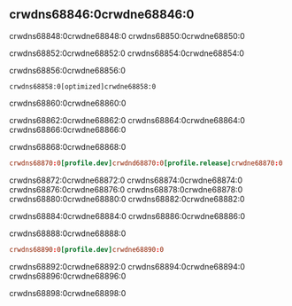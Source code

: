 ## crwdns68846:0crwdne68846:0

crwdns68848:0crwdne68848:0 crwdns68850:0crwdne68850:0

crwdns68852:0crwdne68852:0 crwdns68854:0crwdne68854:0

crwdns68856:0crwdne68856:0


<!-- manual-regeneration
anywhere, run:
cargo build
cargo build --release
and ensure output below is accurate
-->

```console
crwdns68858:0[optimized]crwdne68858:0
```

crwdns68860:0crwdne68860:0

crwdns68862:0crwdne68862:0 crwdns68864:0crwdne68864:0 crwdns68866:0crwdne68866:0

<span class="filename">crwdns68868:0crwdne68868:0</span>

```toml
crwdns68870:0[profile.dev]crwdnd68870:0[profile.release]crwdne68870:0
```

crwdns68872:0crwdne68872:0 crwdns68874:0crwdne68874:0 crwdns68876:0crwdne68876:0 crwdns68878:0crwdne68878:0 crwdns68880:0crwdne68880:0 crwdns68882:0crwdne68882:0

crwdns68884:0crwdne68884:0 crwdns68886:0crwdne68886:0

<span class="filename">crwdns68888:0crwdne68888:0</span>

```toml
crwdns68890:0[profile.dev]crwdne68890:0
```

crwdns68892:0crwdne68892:0 crwdns68894:0crwdne68894:0 crwdns68896:0crwdne68896:0

crwdns68898:0crwdne68898:0
